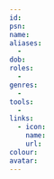 ```yaml
---
id: 
psn: 
name: 
aliases:
  - 
dob: 
roles:
  - 
genres:
  - 
tools:
  - 
links:
  - icon: 
    name: 
    url: 
colour: 
avatar: 
---
```

